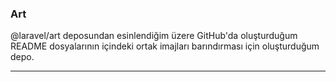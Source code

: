 <main align="left">
    <h3>Art</h3>
    <p>@laravel/art deposundan esinlendiğim üzere GitHub'da oluşturduğum README dosyalarının içindeki ortak imajları barındırması için oluşturduğum depo.</p>
    <hr />
</main>